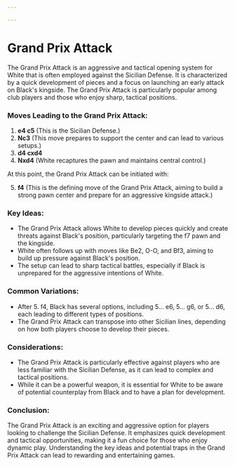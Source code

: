 ```yaml
---

---
```

# Grand Prix Attack

The Grand Prix Attack is an aggressive and tactical opening system for White that is often employed against the Sicilian Defense. It is characterized by a quick development of pieces and a focus on launching an early attack on Black's kingside. The Grand Prix Attack is particularly popular among club players and those who enjoy sharp, tactical positions.

### Moves Leading to the Grand Prix Attack:

1. **e4 c5** (This is the Sicilian Defense.)
2. **Nc3** (This move prepares to support the center and can lead to various setups.)
3. **d4 cxd4**
4. **Nxd4** (White recaptures the pawn and maintains central control.)

At this point, the Grand Prix Attack can be initiated with:

5. **f4** (This is the defining move of the Grand Prix Attack, aiming to build a strong pawn center and prepare for an aggressive kingside attack.)

### Key Ideas:

- The Grand Prix Attack allows White to develop pieces quickly and create threats against Black's position, particularly targeting the f7 pawn and the kingside.
- White often follows up with moves like Be2, O-O, and Bf3, aiming to build up pressure against Black's position.
- The setup can lead to sharp tactical battles, especially if Black is unprepared for the aggressive intentions of White.

### Common Variations:

- After 5. f4, Black has several options, including 5... e6, 5... g6, or 5... d6, each leading to different types of positions.
- The Grand Prix Attack can transpose into other Sicilian lines, depending on how both players choose to develop their pieces.

### Considerations:

- The Grand Prix Attack is particularly effective against players who are less familiar with the Sicilian Defense, as it can lead to complex and tactical positions.
- While it can be a powerful weapon, it is essential for White to be aware of potential counterplay from Black and to have a plan for development.

### Conclusion:

The Grand Prix Attack is an exciting and aggressive option for players looking to challenge the Sicilian Defense. It emphasizes quick development and tactical opportunities, making it a fun choice for those who enjoy dynamic play. Understanding the key ideas and potential traps in the Grand Prix Attack can lead to rewarding and entertaining games.